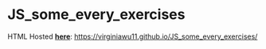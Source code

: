 # JS_some_every_exercises

HTML Hosted [**here**](https://virginiawu11.github.io/JS_some_every_exercises/): https://virginiawu11.github.io/JS_some_every_exercises/
